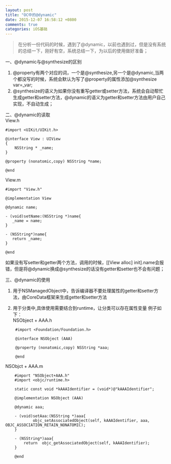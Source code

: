 ```yaml
---
layout: post
title: "OC中的@dynamic"
date: 2015-12-07 16:58:12 +0800
comments: true
categories: iOS基础
---
```


> 在分析一份代码的时候，遇到了@dynamic，以前也遇到过，但是没有系统的总结一下，刚好有空，系统总结一下，为以后的使用做好准备；

一、@dynamic与@synthesize的区别  

1. @property有两个对应的词，一个是@synthesize,另一个是@dynamic,当两个都没写的时候，系统会默认为写了@property的属性添加@synthesize var=_var;                                   
2. @synthesize的语义为如果你没有重写getter或setter方法，系统会自动帮忙生成getter和setter方法，@dynamic的语义为getter和setter方法由用户自己实现，不自动生成；

<!--more-->

二、@dynamic的读取  
View.h
	
	#import <UIKit/UIKit.h>

	@interface View : UIView
	{
    	NSString * _name;
	}

	@property (nonatomic,copy) NSString *name;

	@end
	
View.m

	
	#import "View.h"

	@implementation View

	@dynamic name;

	- (void)setName:(NSString *)name{
       _name = name;
	}

	- (NSString*)name{
       return _name;
	}
	
	@end
如果没有写setter和getter两个方法，调用的时候，[[View alloc] init].name会报错，但是将@dynamic换成@synthesize的话没有getter和setter也不会有问题；

三、@dynamic的使用 

1. 用于NSManagedObject中，告诉编译器不要处理属性的getter和setter方法，由CoreData框架来生成getter和setter方法
2. 用于分类中,具体使用需要结合到runtime，让分类可以存在属性变量
 例子如下：  
 NSObject + AAA.h
 
		#import <Foundation/Foundation.h>

		@interface NSObject (AAA)

		@property (nonatomic,copy) NSString *aaa;

		@end
		
NSObjct + AAA.m

		#import "NSObject+AAA.h"
		#import <objc/runtime.h>

		static const void *kAAAIdentifier = (void*)@"kAAAIdentifier";

		@implementation NSObject (AAA)

		@dynamic aaa;

		- (void)setAaa:(NSString *)aaa{
				objc_setAssociatedObject(self, kAAAIdentifier, aaa, OBJC_ASSOCIATION_RETAIN_NONATOMIC);
		}

		- (NSString*)aaa{
			return  objc_getAssociatedObject(self, kAAAIdentifier);
		}

		@end
